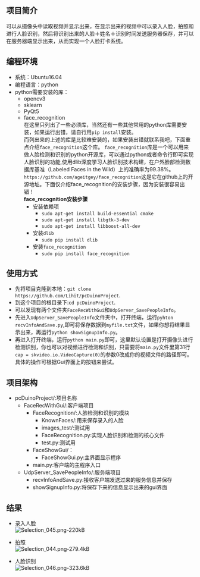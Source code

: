 ## 项目简介
可以从摄像头中读取视频并显示出来，在显示出来的视频中可以录入人脸，拍照和进行人脸识别，然后将识别出来的人脸＋姓名＋识别时间发送服务器保存，并可以在服务器端显示出来，从而实现一个人脸打卡系统。

## 编程环境
* 系统：Ubuntu16.04
* 编程语言：python
* python需要安装的库：
    * opencv3
    * sklearn
    * PyQt5
    * face_recognition<br>
在这里只列出了一些必须库，当然还有一些其他常用的python库需要安装，如果运行出错，请自行用`pip install`安装。<br>
而列出来的上述的库是比较难安装的，如果安装出错就联系我吧，下面重点介绍`face_recognition`这个库。
`face_recognition`库是一个可以用来做人脸检测和识别的python开源库，可以通过python或者命令行即可实现人脸识别的功能,使用dlib深度学习人脸识别技术构建，在户外脸部检测数据库基准（Labeled Faces in the Wild）上的准确率为99.38%。 
`https://github.com/ageitgey/face_recognition`这是它在github上的开源地址。下面仅介绍face_recognition的安装步骤，因为安装很容易出错！<br>
    **face_recognition安装步骤**
        * 安装依赖项
            * `sudo apt-get install build-essential cmake`
            * `sudo apt-get install libgtk-3-dev`
            * `sudo apt-get install libboost-all-dev`
        * 安装`dlib`
            * `sudo pip install dlib`
        * 安装`face_recognition`
            * `sudo pip install face_recognition`
## 使用方式
* 先将项目克隆到本地：`git clone https://github.com/Lihit/pcDuinoProject`.
* 到这个项目的根目录下:`cd pcDuinoProject`.
* 可以发现有两个文件夹`FaceRecWithGui`和`UdpServer_SavePeopleInfo`。
* 先进入`UdpServer_SavePeopleInfo`文件夹中，打开终端，运行`pyhton recvInfoAndSave.py`,即可将保存数据到`myfile.txt`文件，如果你想将结果显示出来，再运行`python showSignupInfo.py`。
* 再进入打开终端，运行`python main.py`即可，这里默认设置是打开摄像头进行检测识别，你也可以对视频进行检测和识别，只需要将`main.py`文件里第31行`cap = skvideo.io.VideoCapture(0)`的参数0改成你的视频文件的路径即可。具体的操作可根据Gui界面上的按钮来尝试。
## 项目架构
* pcDuinoProject/:项目名称
    * FaceRecWithGui/:客户端项目
        * FaceRecognition/:人脸检测和识别的模块
            * KnownFaces/:用来保存录入的人脸
            * images_test/:测试用
            * FaceRecognition.py:实现人脸识别和检测的核心文件
            * test.py:测试用
        * FaceShowGui/：
            * FaceShowGui.py:主界面显示程序
        * main.py:客户端的主程序入口
    * UdpServer_SavePeopleInfo/:服务端项目
        * recvInfoAndSave.py:接收客户端发送过来的服务信息并保存
        * showSignupInfo.py:将保存下来的信息显示出来的gui界面
## 结果
* 录入人脸<br>
![Selection_045.png-220kB][1]
* 拍照<br>
![Selection_044.png-279.4kB][2]
* 人脸识别<br>
![Selection_046.png-323.6kB][3]



        


  [1]: http://static.zybuluo.com/wenshao/qqd8njdnuoqrjpg95fk5tvyk/Selection_045.png
  [2]: http://static.zybuluo.com/wenshao/jyu6npji5j1bgq5x9zrq2v14/Selection_044.png
  [3]: http://static.zybuluo.com/wenshao/al2mg66ykz2z4176gbt8a9hy/Selection_046.png
